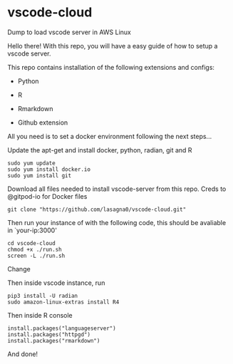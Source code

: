 # vscode-cloud
Dump to load vscode server in AWS Linux 


Hello there! With this repo, you will have a easy guide of how to setup a vscode server.

This repo contains installation of the following extensions and configs:

* Python 

* R 

* Rmarkdown

* Github extension

All you need is to set a docker environment following the next steps...


Update the apt-get and install docker, python, radian, git and R
```
sudo yum update
sudo yum install docker.io 
sudo yum install git
```
Download all files needed to install vscode-server from this repo. Creds to @gitpod-io for Docker files
```
git clone "https://github.com/lasagna0/vscode-cloud.git"
```

Then run your instance of with the following code, this should be avaliable in `your-ip:3000'
```
cd vscode-cloud
chmod +x ./run.sh
screen -L ./run.sh
```
Change

Then inside vscode instance, run
```
pip3 install -U radian
sudo amazon-linux-extras install R4
```
Then inside R console
```
install.packages("languageserver")
install.packages("httpgd")
install.packages("rmarkdown")

```

And done!
